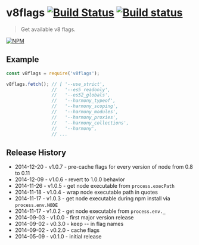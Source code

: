 # v8flags  [![Build Status](https://secure.travis-ci.org/tkellen/node-v8flags.png)](http://travis-ci.org/tkellen/node-v8flags) [![Build status](https://ci.appveyor.com/api/projects/status/5jpe6yawxdllrok4?svg=true)](https://ci.appveyor.com/project/tkellen/node-v8flags)
> Get available v8 flags.

[![NPM](https://nodei.co/npm/v8flags.png)](https://nodei.co/npm/v8flags/)

## Example
```js
const v8flags = require('v8flags');

v8flags.fetch(); // [ '--use_strict',
                 //   '--es5_readonly',
                 //   '--es52_globals',
                 //   '--harmony_typeof',
                 //   '--harmony_scoping',
                 //   '--harmony_modules',
                 //   '--harmony_proxies',
                 //   '--harmony_collections',
                 //   '--harmony',
                 // ...
```

## Release History

* 2014-12-20 - v1.0.7 - pre-cache flags for every version of node from 0.8 to 0.11
* 2014-12-09 - v1.0.6 - revert to 1.0.0 behavior
* 2014-11-26 - v1.0.5 - get node executable from `process.execPath`
* 2014-11-18 - v1.0.4 - wrap node executable path in quotes
* 2014-11-17 - v1.0.3 - get node executable during npm install via `process.env.NODE`
* 2014-11-17 - v1.0.2 - get node executable from `process.env._`
* 2014-09-03 - v1.0.0 - first major version release
* 2014-09-02 - v0.3.0 - keep -- in flag names
* 2014-09-02 - v0.2.0 - cache flags
* 2014-05-09 - v0.1.0 - initial release
